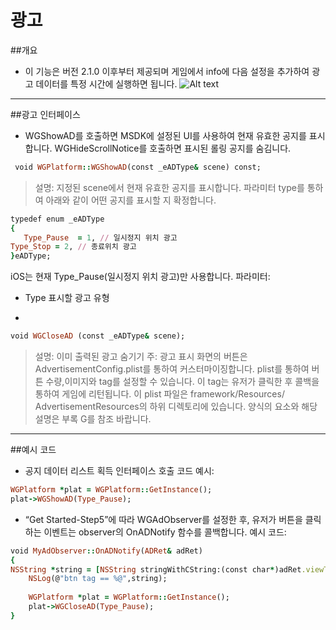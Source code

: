 ﻿광고
===

##개요
 - 이 기능은 버전 2.1.0 이후부터 제공되며 게임에서 info에 다음 설정을 추가하여 광고 데이터를 특정 시간에 실행하면 됩니다.
![Alt text](./Advertisement1.png)

---

##광고 인터페이스
 - WGShowAD를 호출하면 MSDK에 설정된 UI를 사용하여 현재 유효한 공지를 표시합니다. WGHideScrollNotice를 호출하면 표시된 롤링 공지를 숨김니다.
```ruby
 void WGPlatform::WGShowAD(const _eADType& scene) const;
```
>설명: 지정된 scene에서 현재 유효한 공지를 표시합니다. 파라미터 type를 통하여 아래와 같이 어떤 공지를 표시할 지 확정합니다.
```ruby
typedef enum _eADType
{
   Type_Pause  = 1, // 일시정지 위치 광고
Type_Stop = 2, // 종료위치 광고
}eADType;
```
iOS는 현재 Type_Pause(일시정지 위치 광고)만 사용합니다.
파라미터:
  - Type 표시할 광고 유형

 - 
```ruby
void WGCloseAD (const _eADType& scene);
```
>설명: 이미 출력된 광고 숨기기
주: 광고 표시 화면의 버튼은 AdvertisementConfig.plist를 통하여 커스터마이징합니다. plist를 통하여 버튼 수량,이미지와 tag를 설정할 수 있습니다. 이 tag는 유저가 클릭한 후 콜백을 통하여 게임에 리턴됩니다. 이 plist 파일은 framework/Resources/ AdvertisementResources의 하위 디렉토리에 있습니다. 양식의 요소와 해당 설명은 부록 G를 참조 바랍니다.

---
##예시 코드
 - 공지 데이터 리스트 획득 인터페이스 호출 코드 예시:
```ruby
WGPlatform *plat = WGPlatform::GetInstance();
plat->WGShowAD(Type_Pause);
```

 - “Get Started-Step5”에 따라 WGAdObserver를 설정한 후, 유저가 버튼을 클릭하는 이벤트는 observer의 OnADNotify 함수를 콜백합니다. 예시 코드:
```ruby
void MyAdObserver::OnADNotify(ADRet& adRet) 
{
NSString *string = [NSString stringWithCString:(const char*)adRet.viewTag.c_str() encoding:NSUTF8StringEncoding];
    NSLog(@"btn tag == %@",string);
    
    WGPlatform *plat = WGPlatform::GetInstance();
    plat->WGCloseAD(Type_Pause);
}
```
